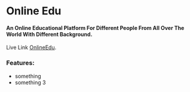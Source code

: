 # Online Edu
#### An Online Educational Platform For Different People From All Over The World With Different Background.

Live Link [OnlineEdu](https://online-edu-bd.netlify.app/).

### Features:

- something
- something 3